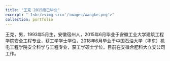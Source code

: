 ```yaml
---
title: "王克 2015级已毕业"
excerpt: " 1<br/><img src='/images/wangke.png'>"
collection: portfolio
---
```

王克，男，1993年5月生，安徽宿州人，2015年6月毕业于安徽工业大学建筑工程学院安全工程专业，获工学学士学位，2018年6月毕业于中国石油大学（华东）机电工程学院安全科学与工程专业，获工学硕士学位。目前在安徽合肥科大立安公司工作。